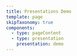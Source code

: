 ```yaml
---
title: Presentations Demo
template: page
skipTaxonomy: true
components:
  - type: pageContent
  - type: presentation
    presentation: demo
---
```

